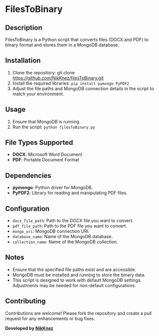 # FilesToBinary

## Description
FilesToBinary is a Python script that converts files (DOCX and PDF) to binary format and stores them in a MongoDB database.

## Installation
1. Clone the repository: git clone https://github.com/NikKnez/filesToBinary.git
2. Install the required libraries: `pip install pymongo PyPDF2`
3. Adjust the file paths and MongoDB connection details in the script to match your environment.

## Usage
1. Ensure that MongoDB is running.
2. Run the script: `python filesToBinary.py`


## File Types Supported
- **DOCX**: Microsoft Word Document
- **PDF**: Portable Document Format

## Dependencies
- **pymongo**: Python driver for MongoDB.
- **PyPDF2**: Library for reading and manipulating PDF files.

## Configuration
- `docx_file_path`: Path to the DOCX file you want to convert.
- `pdf_file_path`: Path to the PDF file you want to convert.
- `mongo_uri`: MongoDB connection URI.
- `database_name`: Name of the MongoDB database.
- `collection_name`: Name of the MongoDB collection.

## Notes
- Ensure that the specified file paths exist and are accessible.
- MongoDB must be installed and running to store the binary data.
- This script is designed to work with default MongoDB settings. Adjustments may be needed for non-default configurations.

## Contributing

Contributions are welcome! Please fork the repository and create a pull request for any enhancements or bug fixes.


**Developed by [NikKnez](https://github.com/NikKnez)**

